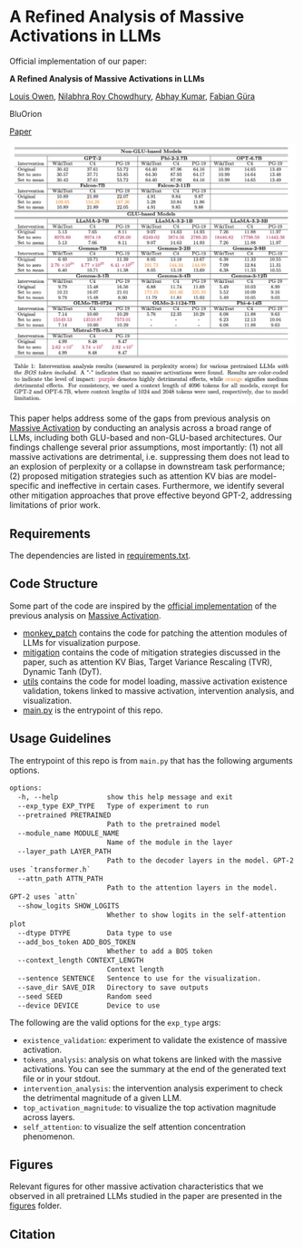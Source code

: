 # A Refined Analysis of Massive Activations in LLMs

Official implementation of our paper:

<b>A Refined Analysis of Massive Activations in LLMs</b>

[Louis Owen](https://www.linkedin.com/in/louisowen/), [Nilabhra Roy Chowdhury](https://www.linkedin.com/in/nilabhraroychowdhury/), [Abhay Kumar](https://www.linkedin.com/in/akanyaani/), [Fabian Güra](https://www.linkedin.com/in/guera/) 

BluOrion

[Paper](#)

![poster](assets/main_table.png)

This paper helps address some of the gaps from previous analysis on [Massive Activation](https://arxiv.org/abs/2402.17762) by conducting an analysis across a broad range of LLMs, including both GLU-based and non-GLU-based architectures. Our findings challenge several prior assumptions, most importantly: 
(1) not all massive activations are detrimental, i.e. suppressing them does not lead to an explosion of perplexity or a collapse in downstream task performance; 
(2) proposed mitigation strategies such as attention KV bias are model-specific and ineffective in certain cases. 
Furthermore, we identify several other mitigation approaches that prove effective beyond GPT-2, addressing limitations of prior work. 

## Requirements

The dependencies are listed in [requirements.txt](requirements.txt).

## Code Structure

Some part of the code are inspired by the [official implementation](https://github.com/locuslab/massive-activations) of the previous analysis on [Massive Activation](https://arxiv.org/abs/2402.17762).

* [monkey_patch](monkey_patch) contains the code for patching the attention modules of LLMs for visualization purpose.
* [mitigation](mitigation) contains the code of mitigation strategies discussed in the paper, such as attention KV Bias, Target Variance Rescaling (TVR), Dynamic Tanh (DyT).
* [utils](utils) contains the code for model loading, massive activation existence validation, tokens linked to massive activation, intervention analysis, and visualization.
* [main.py](main.py) is the entrypoint of this repo.

## Usage Guidelines

The entrypoint of this repo is from `main.py` that has the following arguments options.
```
options:
  -h, --help            show this help message and exit
  --exp_type EXP_TYPE   Type of experiment to run
  --pretrained PRETRAINED
                        Path to the pretrained model
  --module_name MODULE_NAME
                        Name of the module in the layer
  --layer_path LAYER_PATH
                        Path to the decoder layers in the model. GPT-2 uses `transformer.h`
  --attn_path ATTN_PATH
                        Path to the attention layers in the model. GPT-2 uses `attn`
  --show_logits SHOW_LOGITS
                        Whether to show logits in the self-attention plot
  --dtype DTYPE         Data type to use
  --add_bos_token ADD_BOS_TOKEN
                        Whether to add a BOS token
  --context_length CONTEXT_LENGTH
                        Context length
  --sentence SENTENCE   Sentence to use for the visualization.
  --save_dir SAVE_DIR   Directory to save outputs
  --seed SEED           Random seed
  --device DEVICE       Device to use
```

The following are the valid options for the `exp_type` args:
* `existence_validation`: experiment to validate the existence of massive activation.
* `tokens_analysis`: analysis on what tokens are linked with the massive activations. You can see the summary at the end of the generated text file or in your stdout.
* `intervention_analysis`: the intervention analysis experiment to check the detrimental magnitude of a given LLM.
* `top_activation_magnitude`: to visualize the top activation magnitude across layers.
* `self_attention`: to visualize the self attention concentration phenomenon.


## Figures

Relevant figures for other massive activation characteristics that we observed in all pretrained LLMs studied in the paper are presented in the [figures](figures) folder.

## Citation
```

```
